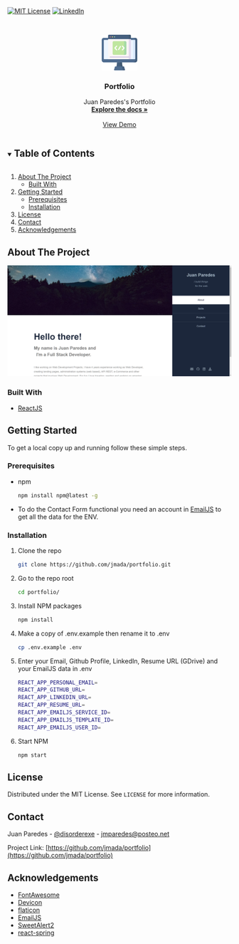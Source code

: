 [![MIT License][license-shield]][license-url]
[![LinkedIn][linkedin-shield]][linkedin-url]

<!-- PROJECT LOGO -->
<br />
<p align="center">
  <a href="https://github.com/jmada/portfolio">
    <img src="src/assets/images/coding.png" alt="Coding" width="80" height="80">
  </a>

  <h3 align="center">Portfolio</h3>

  <p align="center">
    Juan Paredes's Portfolio
    <br />
    <a href="https://github.com/jmada/portfolio"><strong>Explore the docs »</strong></a>
    <br />
    <br />
    <a href="https://github.com/jmada/portfolio">View Demo</a>
  </p>
</p>

<!-- TABLE OF CONTENTS -->
<details open="open">
  <summary><h2 style="display: inline-block">Table of Contents</h2></summary>
  <ol>
    <li>
      <a href="#about-the-project">About The Project</a>
      <ul>
        <li><a href="#built-with">Built With</a></li>
      </ul>
    </li>
    <li>
      <a href="#getting-started">Getting Started</a>
      <ul>
        <li><a href="#prerequisites">Prerequisites</a></li>
        <li><a href="#installation">Installation</a></li>
      </ul>
    </li>
    <li><a href="#license">License</a></li>
    <li><a href="#contact">Contact</a></li>
    <li><a href="#acknowledgements">Acknowledgements</a></li>
  </ol>
</details>

<!-- ABOUT THE PROJECT -->

## About The Project

[![Product Name Screen Shot][product-screenshot]](https://jmparedes.me/)

### Built With

- [ReactJS](https://reactjs.org/)

<!-- GETTING STARTED -->

## Getting Started

To get a local copy up and running follow these simple steps.

### Prerequisites

- npm
  ```sh
  npm install npm@latest -g
  ```
- To do the Contact Form functional you need an account in [EmailJS](https://dashboard.emailjs.com/sign-up) to get all the data for the ENV.

### Installation

1. Clone the repo
   ```sh
   git clone https://github.com/jmada/portfolio.git
   ```
2. Go to the repo root
   ```sh
   cd portfolio/
   ```
3. Install NPM packages
   ```sh
   npm install
   ```
4. Make a copy of .env.example then rename it to .env
   ```sh
   cp .env.example .env
   ```
5. Enter your Email, Github Profile, LinkedIn, Resume URL (GDrive) and your EmailJS data in .env
   ```sh
   REACT_APP_PERSONAL_EMAIL=
   REACT_APP_GITHUB_URL=
   REACT_APP_LINKEDIN_URL=
   REACT_APP_RESUME_URL=
   REACT_APP_EMAILJS_SERVICE_ID=
   REACT_APP_EMAILJS_TEMPLATE_ID=
   REACT_APP_EMAILJS_USER_ID=
   ```
6. Start NPM
   ```sh
   npm start
   ```

<!-- LICENSE -->

## License

Distributed under the MIT License. See `LICENSE` for more information.

<!-- CONTACT -->

## Contact

Juan Paredes - [@disorderexe](https://twitter.com/disorderexe) - jmparedes@posteo.net

Project Link: [https://github.com/jmada/portfolio](https://github.com/jmada/portfolio)

<!-- ACKNOWLEDGEMENTS -->

## Acknowledgements

- [FontAwesome](https://fontawesome.com/)
- [Devicon](https://devicon.dev/)
- [flaticon](https://www.flaticon.com/)
- [EmailJS](https://www.emailjs.com/)
- [SweetAlert2](https://sweetalert2.github.io/)
- [react-spring](https://www.react-spring.io/)

<!-- MARKDOWN LINKS & IMAGES -->
<!-- https://www.markdownguide.org/basic-syntax/#reference-style-links -->

[license-shield]: https://img.shields.io/github/license/jmada/portfolio.svg?style=for-the-badge
[license-url]: https://github.com/jmada/portfolio/blob/main/LICENSE.txt
[linkedin-shield]: https://img.shields.io/badge/-LinkedIn-black.svg?style=for-the-badge&logo=linkedin&colorB=555
[linkedin-url]: https://www.linkedin.com/in/jmdparedes/
[product-screenshot]: src/assets/images/projects/personal_website_home.png
